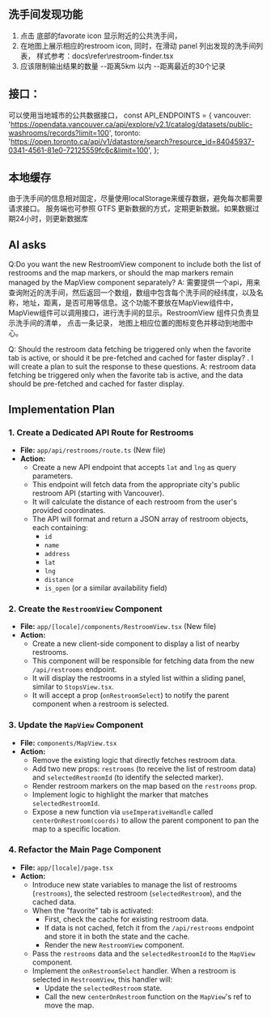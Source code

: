 ## 洗手间发现功能

1. 点击 底部的favorate icon 显示附近的公共洗手间，
2. 在地图上展示相应的restroom icon, 同时，在滑动 panel 列出发现的洗手间列表， 样式参考：docs\refer\restroom-finder.tsx
3. 应该限制输出结果的数量
    --距离5km 以内
    --距离最近的30个记录


## 接口：
可以使用当地城市的公共数据接口，
const API_ENDPOINTS = {
  vancouver: 'https://opendata.vancouver.ca/api/explore/v2.1/catalog/datasets/public-washrooms/records?limit=100',
  toronto: 'https://open.toronto.ca/api/v1/datastore/search?resource_id=84045937-0341-4561-81e0-72125559fc6c&limit=100',
};


## 本地缓存
由于洗手间的信息相对固定，尽量使用localStorage来缓存数据，避免每次都需要请求接口。
服务端也可参照 GTFS 更新数据的方式，定期更新数据。如果数据过期24小时，则更新数据库

## AI asks
Q:Do you want the new RestroomView component to include both the list of restrooms and the map markers, or should the map markers remain managed by the MapView component separately?
A: 需要提供一个api，用来查询附近的洗手间，然后返回一个数组，数组中包含每个洗手间的经纬度，以及名称，地址，距离，是否可用等信息。这个功能不要放在MapView组件中，MapView组件可以调用接口，进行洗手间的显示。RestroomView 组件只负责显示洗手间的清单， 点击一条记录， 地图上相应位置的图标变色并移动到地图中心。

Q: Should the restroom data fetching be triggered only when the favorite tab is active, or should it be pre-fetched and cached for faster display? . I will create a plan to suit the response to these questions.
A: restroom data fetching be triggered only when the favorite tab is active, and the data should be pre-fetched and cached for faster display.

## Implementation Plan

### 1. Create a Dedicated API Route for Restrooms

*   **File:** `app/api/restrooms/route.ts` (New file)
*   **Action:**
    *   Create a new API endpoint that accepts `lat` and `lng` as query parameters.
    *   This endpoint will fetch data from the appropriate city's public restroom API (starting with Vancouver).
    *   It will calculate the distance of each restroom from the user's provided coordinates.
    *   The API will format and return a JSON array of restroom objects, each containing:
        *   `id`
        *   `name`
        *   `address`
        *   `lat`
        *   `lng`
        *   `distance`
        *   `is_open` (or a similar availability field)

### 2. Create the `RestroomView` Component

*   **File:** `app/[locale]/components/RestroomView.tsx` (New file)
*   **Action:**
    *   Create a new client-side component to display a list of nearby restrooms.
    *   This component will be responsible for fetching data from the new `/api/restrooms` endpoint.
    *   It will display the restrooms in a styled list within a sliding panel, similar to `StopsView.tsx`.
    *   It will accept a prop (`onRestroomSelect`) to notify the parent component when a restroom is selected.

### 3. Update the `MapView` Component

*   **File:** `components/MapView.tsx`
*   **Action:**
    *   Remove the existing logic that directly fetches restroom data.
    *   Add two new props: `restrooms` (to receive the list of restroom data) and `selectedRestroomId` (to identify the selected marker).
    *   Render restroom markers on the map based on the `restrooms` prop.
    *   Implement logic to highlight the marker that matches `selectedRestroomId`.
    *   Expose a new function via `useImperativeHandle` called `centerOnRestroom(coords)` to allow the parent component to pan the map to a specific location.

### 4. Refactor the Main Page Component

*   **File:** `app/[locale]/page.tsx`
*   **Action:**
    *   Introduce new state variables to manage the list of restrooms (`restrooms`), the selected restroom (`selectedRestroom`), and the cached data.
    *   When the "favorite" tab is activated:
        *   First, check the cache for existing restroom data.
        *   If data is not cached, fetch it from the `/api/restrooms` endpoint and store it in both the state and the cache.
        *   Render the new `RestroomView` component.
    *   Pass the `restrooms` data and the `selectedRestroomId` to the `MapView` component.
    *   Implement the `onRestroomSelect` handler. When a restroom is selected in `RestroomView`, this handler will:
        *   Update the `selectedRestroom` state.
        *   Call the new `centerOnRestroom` function on the `MapView`'s ref to move the map.

